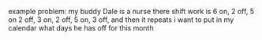 example problem:
my buddy Dale is a nurse there shift work is
6 on, 2 off, 5 on 2 off, 3 on, 2 off, 5 on, 3 off, and then it repeats
i want to put in my calendar what days he has off for this month
